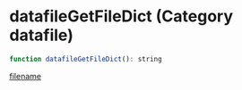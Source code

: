 # datafileGetFileDict (Category datafile)

```js
function datafileGetFileDict(): string
```

[filename](datafileGetFileDict_m.md ':include')
